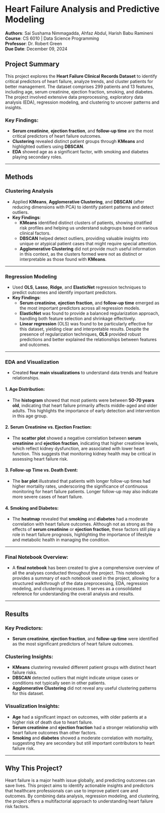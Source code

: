 # Heart Failure Analysis and Predictive Modeling

**Authors**: Sai Sushama Nimmagadda, Ahfaz Abdul, Harish Babu Ramineni  
**Course**: CS 6010 | Data Science Programming  
**Professor**: Dr. Robert Green  
**Due Date**: December 09, 2024

## Project Summary

This project explores the **Heart Failure Clinical Records Dataset** to identify critical predictors of heart failure, analyze trends, and cluster patients for better management. The dataset comprises 299 patients and 13 features, including age, serum creatinine, ejection fraction, smoking, and diabetes. The project involved extensive data preprocessing, exploratory data analysis (EDA), regression modeling, and clustering to uncover patterns and insights.

### Key Findings:

- **Serum creatinine**, **ejection fraction**, and **follow-up time** are the most critical predictors of heart failure outcomes.
- **Clustering** revealed distinct patient groups through **KMeans** and highlighted outliers using **DBSCAN**.
- **EDA** showed age as a significant factor, with smoking and diabetes playing secondary roles.

---

## Methods

### Clustering Analysis

- Applied **KMeans**, **Agglomerative Clustering**, and **DBSCAN** (after reducing dimensions with PCA) to identify patient patterns and detect outliers.
- **Key Findings**:
  - **KMeans** identified distinct clusters of patients, showing stratified risk profiles and helping us understand subgroups based on various clinical factors.
  - **DBSCAN** helped detect outliers, providing valuable insights into unique or atypical patient cases that might require special attention.
  - **Agglomerative Clustering** did not provide much useful information in this context, as the clusters formed were not as distinct or interpretable as those found with **KMeans**.

---

### Regression Modeling

- Used **OLS**, **Lasso**, **Ridge**, and **ElasticNet** regression techniques to predict outcomes and identify important predictors.
- **Key Findings**:
  - **Serum creatinine**, **ejection fraction**, and **follow-up time** emerged as the most important predictors across all regression models.
  - **ElasticNet** was found to provide a balanced regularization approach, handling both feature selection and shrinkage effectively.
  - **Linear regression** (OLS) was found to be particularly effective for this dataset, yielding clear and interpretable results. Despite the presence of regularization techniques, **OLS** provided robust predictions and better explained the relationships between features and outcomes.

---

### EDA and Visualization

- Created **four main visualizations** to understand data trends and feature relationships.

#### 1. **Age Distribution**:

- The **histogram** showed that most patients were between **50-70 years old**, indicating that heart failure primarily affects middle-aged and older adults. This highlights the importance of early detection and intervention in this age group.

#### 2. **Serum Creatinine vs. Ejection Fraction**:

- The **scatter plot** showed a negative correlation between **serum creatinine** and **ejection fraction**, indicating that higher creatinine levels, which reflect kidney dysfunction, are associated with lower heart function. This suggests that monitoring kidney health may be critical in assessing heart failure risk.

#### 3. **Follow-up Time vs. Death Event**:

- The **bar plot** illustrated that patients with longer follow-up times had higher mortality rates, underscoring the significance of continuous monitoring for heart failure patients. Longer follow-up may also indicate more severe cases of heart failure.

#### 4. **Smoking and Diabetes**:

- The **heatmap** revealed that **smoking** and **diabetes** had a moderate correlation with heart failure outcomes. Although not as strong as the effects of **serum creatinine** or **ejection fraction**, these factors still play a role in heart failure prognosis, highlighting the importance of lifestyle and metabolic health in managing the condition.

---

### Final Notebook Overview:

- A **final notebook** has been created to give a comprehensive overview of all the analyses conducted throughout the project. This notebook provides a summary of each notebook used in the project, allowing for a structured walkthrough of the data preprocessing, EDA, regression modeling, and clustering processes. It serves as a consolidated reference for understanding the overall analysis and results.

---

## Results

### Key Predictors:

- **Serum creatinine**, **ejection fraction**, and **follow-up time** were identified as the most significant predictors of heart failure outcomes.

### Clustering Insights:

- **KMeans** clustering revealed different patient groups with distinct heart failure risks.
- **DBSCAN** detected outliers that might indicate unique cases or conditions not typically seen in other patients.
- **Agglomerative Clustering** did not reveal any useful clustering patterns for this dataset.

### Visualization Insights:

- **Age** had a significant impact on outcomes, with older patients at a higher risk of death due to heart failure.
- **Serum creatinine** and **ejection fraction** had a stronger relationship with heart failure outcomes than other factors.
- **Smoking** and **diabetes** showed a moderate correlation with mortality, suggesting they are secondary but still important contributors to heart failure risk.

---

## Why This Project?

Heart failure is a major health issue globally, and predicting outcomes can save lives. This project aims to identify actionable insights and predictors that healthcare professionals can use to improve patient care and outcomes. By combining data analysis, regression modeling, and clustering, the project offers a multifactorial approach to understanding heart failure risk factors.
